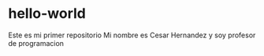 # hello-world
Este es mi primer repositorio
Mi nombre es Cesar Hernandez y soy profesor de programacion
